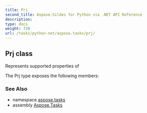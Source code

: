 ```yaml
---
title: Prj
second_title: Aspose.Sildes for Python via .NET API Reference
description: 
type: docs
weight: 720
url: /tasks/python-net/aspose.tasks/prj/
---
```


## Prj class

Represents supported properties of

The Prj type exposes the following members:

### See Also

* namespace [aspose.tasks](/tasks/python-net/aspose.tasks/)
* assembly [Aspose.Tasks](/tasks/python-net/)

